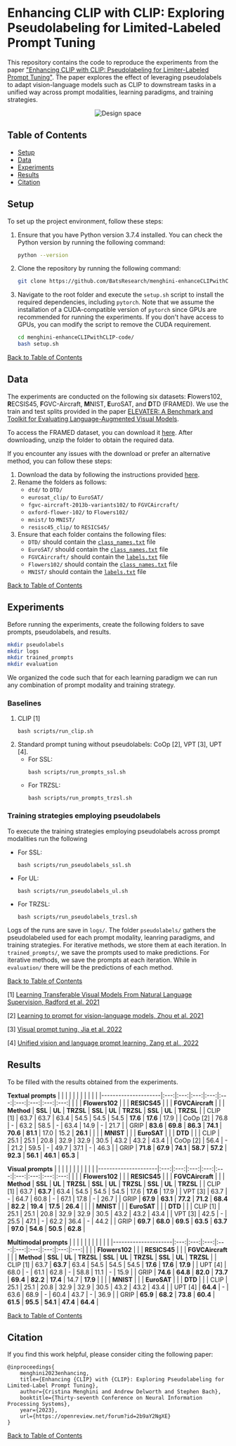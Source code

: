 # Enhancing CLIP with CLIP: Exploring Pseudolabeling for Limited-Labeled Prompt Tuning

This repository contains the code to reproduce the experiments from the paper ["Enhancing CLIP with CLIP: Pseudolabeling for Limiter-Labeled Prompt Tuning"](http://arxiv.org/abs/2306.01669). The paper explores the effect of leveraging pseudolabels to adapt vision-language models such as CLIP to downstream tasks in a unified way across prompt modalities, learning paradigms, and training strategies.

<div align="center">
    <img src="imgs/overview.png" alt="Design space">
</div>


## Table of Contents

- [Setup](#setup)
- [Data](#data)
- [Experiments](#experiments)
- [Results](#results)
- [Citation](#citation)

## Setup

To set up the project environment, follow these steps:

1. Ensure that you have Python version 3.7.4 installed. You can check the Python version by running the following command:

    ```bash
    python --version
    ```

2. Clone the repository by running the following command:

    ```bash
    git clone https://github.com/BatsResearch/menghini-enhanceCLIPwithCLIP-code.git
    ```

3. Navigate to the root folder and execute the `setup.sh` script to install the required dependencies, including `pytorch`. Note that we assume the installation of a CUDA-compatible version of `pytorch` since GPUs are recommended for running the experiments. If you don't have access to GPUs, you can modify the script to remove the CUDA requirement. 

    ```bash
    cd menghini-enhanceCLIPwithCLIP-code/
    bash setup.sh
    ```

[Back to Table of Contents](#table-of-contents)

## Data

The experiments are conducted on the following six datasets: **F**lowers102, **R**ECSIS45, **F**GVC-Aircraft, **M**NIST, **E**uroSAT, and **D**TD (FRAMED). We use the train and test splits provided in the paper [ELEVATER: A Benchmark and Toolkit for Evaluating Language-Augmented Visual Models](https://openreview.net/pdf?id=hGl8rsmNXzs).

To access the FRAMED dataset, you can download it [here](https://drive.google.com/file/d/1_ns7regg8dfAAGmYcmCXa5ryuJeOoug-/view?usp=share_link). After downloading, unzip the folder to obtain the required data.

If you encounter any issues with the download or prefer an alternative method, you can follow these steps:

1. Download the data by following the instructions provided [here](https://github.com/Computer-Vision-in-the-Wild/DataDownload).
2. Rename the folders as follows:
   - `dtd/` to `DTD/`
   - `eurosat_clip/` to `EuroSAT/`
   - `fgvc-aircraft-2013b-variants102/` to `FGVCAircraft/`
   - `oxford-flower-102/` to `Flowers102/`
   - `mnist/` to `MNIST/`
   - `resisc45_clip/` to `RESICS45/`
3. Ensure that each folder contains the following files:
   - `DTD/` should contain the [`class_names.txt`](https://github.com/BatsResearch/co-training-clip/blob/reproducibility/data/class_files/DTD/class_names.txt) file
   - `EuroSAT/` should contain the [`class_names.txt`](https://github.com/BatsResearch/co-training-clip/blob/reproducibility/data/class_files/EuroSAT/class_names.txt) file
   - `FGVCAircraft/` should contain the [`labels.txt`](https://github.com/BatsResearch/co-training-clip/blob/reproducibility/data/class_files/FGVCAircraft/labels.txt) file
   - `Flowers102/` should contain the [`class_names.txt`](https://github.com/BatsResearch/co-training-clip/blob/reproducibility/data/class_files/Flowers102/class_names.txt) file
   - `MNIST/` should contain the [`labels.txt`](https://github.com/BatsResearch/co-training-clip/blob/reproducibility/data/class_files/MNIST/labels.txt) file

[Back to Table of Contents](#table-of-contents)

## Experiments

Before running the experiments, create the following folders to save prompts, pseudolabels, and results.

```bash
mkdir pseudolabels
mkdir logs
mkdir trained_prompts
mkdir evaluation
```

We organized the code such that for each learning paradigm we can run any combination of prompt modality and training strategy.

### Baselines

1. CLIP [1]
    ```
    bash scripts/run_clip.sh
    ```
2. Standard prompt tuning without pseudolabels: CoOp [2], VPT [3], UPT [4].
    - For SSL:
        ```
        bash scripts/run_prompts_ssl.sh
        ```
    - For TRZSL:
        ```
        bash scripts/run_prompts_trzsl.sh
        ```

### Training strategies employing pseudolabels

To execute the training strategies employing pseudolabels across prompt modalities run the following
    
- For SSL:  
    ```
    bash scripts/run_pseudolabels_ssl.sh
    ```

- For UL:  
    ```
    bash scripts/run_pseudolabels_ul.sh
    ```

- For TRZSL:
    ```
    bash scripts/run_pseudolabels_trzsl.sh
    ```

Logs of the runs are save in `logs/`.
The folder `pseudolabels/` gathers the pseudolabeled used for each prompt modality, leanring paradigms, and training strategies. For iterative methods, we store them at each iteration.
In `trained_prompts/`, we save the prompts used to make predictions. For iterative methods, we save the prompts at each iteration. 
While in `evaluation/` there will be the predictions of each method. 

[Back to Table of Contents](#table-of-contents)


[1] [Learning Transferable Visual Models From Natural Language Supervision, Radford et al. 2021](https://arxiv.org/pdf/2103.00020.pdf)

[2] [Learning to prompt for vision-language models, Zhou et al. 2021](https://arxiv.org/pdf/2109.01134.pdf)

[3] [Visual prompt tuning, Jia et al. 2022](https://arxiv.org/pdf/2203.12119.pdf)

[4] [Unified vision and language prompt learning, Zang et al., 2022](https://arxiv.org/pdf/2210.07225.pdf)

## Results

To be filled with the results obtained from the experiments.


**Textual prompts**
| |   |   |   |   |   |   |   |   |   |
|---------------------|:---:|:---:|:---:|:---:|:---:|:---:|:---:|:---:|:---:|
|                     |  | **Flowers102** | |  | **RESICS45** |  |  | **FGVCAircraft** |  |
| **Method**          | **SSL** | **UL** | **TRZSL** | **SSL** | **UL** | **TRZSL** | **SSL** | **UL** | **TRZSL** |
| CLIP [1]            | 63.7 | 63.7 | 63.4 | 54.5 | 54.5 | 54.5 | **17.6** | **17.6** | 17.9 |
| CoOp [2]               | 76.8 | - | 63.2 | 58.5 | - | 63.4 | 14.9 | - | 21.7 |
| GRIP                | **83.6** | **69.8** | **86.3** | **74.1** | **70.6** | **81.1** | 17.0 | 15.2 | **26.1** |
|                     |  | **MNIST** |  |  | **EuroSAT** |  |  | **DTD** |  |
| CLIP                | 25.1 | 25.1 | 20.8 | 32.9 | 32.9 | 30.5 | 43.2 | 43.2 | 43.4 |
| CoOp  [2]              | 56.4 | - | 21.2 | 59.5 | - | 49.7 | 37.1 | - | 46.3 |
| GRIP                | **71.8** | **67.9** | **74.1** | **58.7** | **57.2** | **92.3** | **56.1** | **46.1** | **65.3** |

**Visual prompts** 
| |   |   |   |   |   |   |   |   |   |
|---------------------|:---:|:---:|:---:|:---:|:---:|:---:|:---:|:---:|:---:|
|                     |  | **Flowers102** |  |  | **RESICS45** |  |  | **FGVCAircraft** |  |
| **Method**          | **SSL** | **UL** | **TRZSL** | **SSL** | **UL** | **TRZSL** | **SSL** | **UL** | **TRZSL** |
| CLIP [1]             | 63.7 | **63.7** | 63.4 | 54.5 | 54.5 | 54.5 | 17.6 | **17.6** | 17.9 |
| VPT  [3]               | 63.7 | - | 64.7 | 60.8 | - | 67.1 | 17.8 | - | 26.7 |
| GRIP                | **67.9** | **63.1** | **77.2** | **71.2** | **68.4** | **82.2** | **19.4** | **17.5** | **26.4** | 
|                     |  | **MNIST** |  |  | **EuroSAT** |  |  | **DTD** |  |
| CLIP [1]             | 25.1 | 25.1 | 20.8 | 32.9 | 32.9 | 30.5 | 43.2 | 43.2 | 43.4 |
| VPT  [3]               | 42.5 | - | 25.5 | 47.1 | - | 62.2 | 36.4 | - | 44.2 | 
| GRIP                | **69.7** | **68.0** | **69.5** | **63.5** | **63.7** | **97.0** | **54.6** | **50.5** | **62.8** |

**Multimodal prompts**
| |   |   |   |   |   |   |   |   |   |
|---------------------|:---:|:---:|:---:|:---:|:---:|:---:|:---:|:---:|:---:|
|                     |  | **Flowers102** |  |  | **RESICS45** |  |  | **FGVCAircraft** |  |
| **Method**          | **SSL** | **UL** | **TRZSL** | **SSL** | **UL** | **TRZSL** | **SSL** | **UL** | **TRZSL** |
| CLIP [1]                | 63.7 | **63.7** | 63.4 | 54.5 | 54.5 | 54.5 | **17.6** | **17.6** | **17.9** |
| UPT  [4]               | 68.0 | - | 61.1 | 62.8 | - | 58.8 | 11.1 | - | 15.9 |
| GRIP                | **74.6** | **64.8** | **82.0** | **73.7** | **69.4** | **82.2** | **17.4** | 14.7 | **17.9** | 
|                     |  | **MNIST** |  |  | **EuroSAT** |  |  | **DTD** |  |
| CLIP                | 25.1 | 25.1 | 20.8 | 32.9 | 32.9 | 30.5 | 43.2 | 43.2 | 43.4 |
| UPT  [4]               | **64.4** | - | 63.6 | 68.9 | - | 60.4 | 43.7 | - | 36.9 | 
| GRIP                | **65.9** | **68.2** | **73.8** | **60.4** | **61.5** | **95.5** | **54.1** | **47.4** | **64.4** |



[Back to Table of Contents](#table-of-contents)

## Citation 

If you find this work helpful, please consider citing the following paper:

```
@inproceedings{
    menghini2023enhancing,
    title={Enhancing {CLIP} with {CLIP}: Exploring Pseudolabeling for Limited-Label Prompt Tuning},
    author={Cristina Menghini and Andrew Delworth and Stephen Bach},
    booktitle={Thirty-seventh Conference on Neural Information Processing Systems},
    year={2023},
    url={https://openreview.net/forum?id=2b9aY2NgXE}
}
```


[Back to Table of Contents](#table-of-contents)
